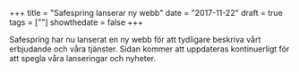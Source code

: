 +++
title = "Safespring lanserar ny webb"
date = "2017-11-22"
draft = true
tags = [""]
showthedate = false
+++

Safespring har nu lanserat en ny webb för att tydligare beskriva vårt erbjudande och våra tjänster. Sidan kommer att uppdateras kontinuerligt för att spegla våra lanseringar och nyheter.
